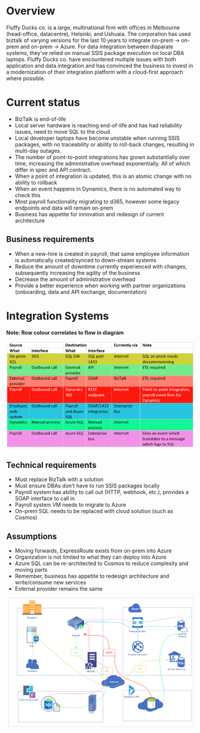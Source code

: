 # Overview
Fluffy Ducks co. is a large, multinational firm with offices in Melbourne (head-office, datacentre), Helsinki, and Ushuaia. The corporation has used biztalk of varying versions for the last 10 years to integrate on-prem -> on-prem and on-prem -> Azure. For data integration between disparate systems, they’ve relied on manual SSIS package execution on local DBA laptops. Fluffy Ducks co. have encountered multiple issues with both application and data integration and has convinced the business to invest in a modernization of their integration platform with a cloud-first approach where possible. 

# Current status
* BizTalk is end-of-life
* Local server hardware is reaching end-of-life and has had reliability issues, need to move SQL to the cloud
* Local developer laptops have become unstable when running SSIS packages, with no traceability or ability to roll-back changes, resulting in multi-day outages.
* The number of point-to-point integrations has grown substantially over time, increasing the administrative overhead exponentially. All of which differ in spec and API contract.
* When a point of integration is updated, this is an atomic change with no ability to rollback
* When an event happens in Dynamics, there is no automated way to check this
* Most payroll functionality migrating to d365, however some legacy endpoints and data will remain on-prem
* Business has appetite for innovation and redesign of current architecture

## Business requirements
* When a new-hire is created in payroll, that same employee information is automatically created/synced to down-stream systems
* Reduce the amount of downtime currently experienced with changes, subsequently increasing the agility of the business
* Decrease the amount of administrative overhead
* Provide a better experience when working with partner organizations (onboarding, data and API exchange, documentation)
 
# Integration Systems
**Note: Row colour correlates to flow in diagram**

![Table of requirements](integration-table.PNG "Requirements")

## Technical requirements
* Must replace BizTalk with a solution
* Must ensure DBAs don’t have to run SSIS packages locally
* Payroll system has ability to call out (HTTP, webhook, etc.), provides a SOAP interface to call in
* Payroll system VM needs to migrate to Azure
* On-prem SQL needs to be replaced with cloud solution (such as Cosmos)

## Assumptions
* Moving forwards, ExpressRoute exists from on-prem into Azure
* Organization is not limited to what they can deploy into Azure
* Azure SQL can be re-architected to Cosmos to reduce complexity and moving parts
* Remember, business has appetite to redesign architecture and write/consume new services
* External provider remains the same

![alt text](integration-diagram.png "Integration diagram")
